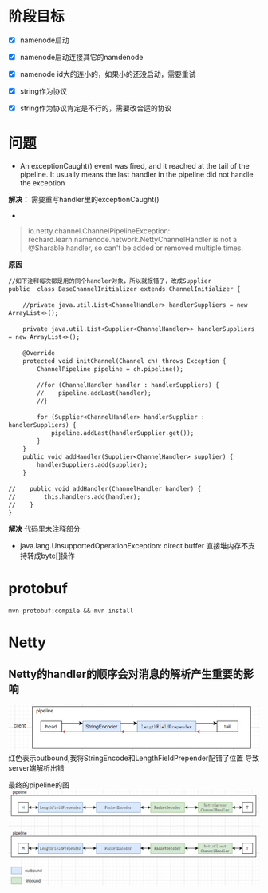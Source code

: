 # 阶段目标
- [x] namenode启动 
- [x] namenode启动连接其它的namdenode
- [x] namenode id大的连小的，如果小的还没启动，需要重试
- [x] string作为协议
- [x] string作为协议肯定是不行的，需要改合适的协议



# 问题
-  An exceptionCaught() event was fired, and it reached at the tail of the pipeline. It usually means the last handler in the pipeline did not handle the exception
 
 **解决：** 
需要重写handler里的exceptionCaught()



- 
> io.netty.channel.ChannelPipelineException: rechard.learn.namenode.network.NettyChannelHandler is not a @Sharable handler, so can't be added or removed multiple times.

**原因**

```
//如下注释每次都是用的同个handler对象，所以就报错了，改成Supplier
public  class BaseChannelInitializer extends ChannelInitializer {

    //private java.util.List<ChannelHandler> handlerSuppliers = new ArrayList<>();

    private java.util.List<Supplier<ChannelHandler>> handlerSuppliers = new ArrayList<>();

    @Override
    protected void initChannel(Channel ch) throws Exception {
        ChannelPipeline pipeline = ch.pipeline();
        
        //for (ChannelHandler handler : handlerSuppliers) {
        //    pipeline.addLast(handler);
        //}        

        for (Supplier<ChannelHandler> handlerSupplier : handlerSuppliers) {
            pipeline.addLast(handlerSupplier.get());
        }
    }
    public void addHandler(Supplier<ChannelHandler> supplier) {
        handlerSuppliers.add(supplier);
    }

//    public void addHandler(ChannelHandler handler) {
//        this.handlers.add(handler);
//    }
}
```
**解决**
代码里未注释部分

- java.lang.UnsupportedOperationException: direct buffer
直接堆内存不支持转成byte[]操作

# protobuf

```
mvn protobuf:compile && mvn install
```

# Netty
## Netty的handler的顺序会对消息的解析产生重要的影响

 ![env](doc/error_config_pipeline.png)
红色表示outbound,我将StringEncode和LengthFieldPrepender配错了位置
导致server端解析出错

最终的pipeline的图
 ![env](doc/pipeline.png)




